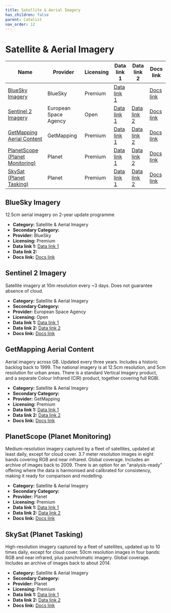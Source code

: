 ```yaml
---
title: Satellite & Aerial Imagery
has_children: false
parent: Catalist
nav_order: 12
---
```


# Satellite & Aerial Imagery

| Name                                                                | Provider              | Licensing | Data link 1                                                                                                                            | Data link 2                                                    | Docs link                                                                             |
| ------------------------------------------------------------------- | --------------------- | --------- | -------------------------------------------------------------------------------------------------------------------------------------- | -------------------------------------------------------------- | ------------------------------------------------------------------------------------- |
| [BlueSky Imagery](#bluesky-imagery)                                 | BlueSky               | Premium   | [Data link 1](https://www.blueskymapshop.com/maps/aerial-photo-hi-res?x=531566&y=180144&z=3&w=1000&h=1000&f=&p=[]&m=)                  |                                                                | [Docs link](https://www.blueskymapshop.com/products/aerial-photography)               |
| [Sentinel 2 Imagery](#sentinel-2-imagery)                           | European Space Agency | Open      | [Data link 1](https://dataspace.copernicus.eu/news/2023-9-28-accessing-sentinel-mission-data-new-copernicus-data-space-ecosystem-apis) | [Data link 2](https://browser.dataspace.copernicus.eu/)        | [Docs link](https://documentation.dataspace.copernicus.eu/APIs/SentinelHub/Data.html) |
| [GetMapping Aerial Content](#getmapping-aerial-content)             | GetMapping            | Premium   | [Data link 1](https://www.getmapping.co.uk/contact-getmapping/)                                                                        | [Data link 2](https://www.getmapping.co.uk/content-on-demand/) | [Docs link](https://www.getmapping.co.uk/aerial-content/)                             |
| [PlanetScope (Planet Monitoring)](#planetscope-(planet-monitoring)) | Planet                | Premium   | [Data link 1](https://www.planet.com/products/satellite-monitoring/)                                                                   | [Data link 2](https://docs.planet.com/develop/apis/data/)      | [Docs link](https://docs.planet.com/data/imagery/planetscope/)                        |
| [SkySat (Planet Tasking)](#skysat-(planet-tasking))                 | Planet                | Premium   | [Data link 1](https://www.planet.com/products/high-resolution-satellite-imagery/)                                                      | [Data link 2](https://docs.planet.com/develop/apis/data/)      | [Docs link](https://docs.planet.com/data/imagery/skysat/)                             |

## BlueSky Imagery

12.5cm aerial imagery on 2-year update programme

- **Category:** Satellite & Aerial Imagery
- **Secondary Category:** 
- **Provider:** BlueSky
- **Licensing:** Premium
- **Data link 1:** [Data link 1](https://www.blueskymapshop.com/maps/aerial-photo-hi-res?x=531566&y=180144&z=3&w=1000&h=1000&f=&p=[]&m=)
- **Data link 2:** 
- **Docs link:** [Docs link](https://www.blueskymapshop.com/products/aerial-photography)



## Sentinel 2 Imagery

Satellite imagery at 10m resolution every ~3 days. Does not guarantee absence of cloud.

- **Category:** Satellite & Aerial Imagery
- **Secondary Category:** 
- **Provider:** European Space Agency
- **Licensing:** Open
- **Data link 1:** [Data link 1](https://dataspace.copernicus.eu/news/2023-9-28-accessing-sentinel-mission-data-new-copernicus-data-space-ecosystem-apis)
- **Data link 2:** [Data link 2](https://browser.dataspace.copernicus.eu/)
- **Docs link:** [Docs link](https://documentation.dataspace.copernicus.eu/APIs/SentinelHub/Data.html)



## GetMapping Aerial Content

Aerial imagery across GB. Updated every three years. Includes a historic backlog back to 1999. The national imagery is at 12.5cm resolution, and 5cm resolution for urban areas. There is a standard Vertical Imagery product, and a separate Colour Infrared (CIR) product, together covering full RGBI.

- **Category:** Satellite & Aerial Imagery
- **Secondary Category:** 
- **Provider:** GetMapping
- **Licensing:** Premium
- **Data link 1:** [Data link 1](https://www.getmapping.co.uk/contact-getmapping/)
- **Data link 2:** [Data link 2](https://www.getmapping.co.uk/content-on-demand/)
- **Docs link:** [Docs link](https://www.getmapping.co.uk/aerial-content/)



## PlanetScope (Planet Monitoring)

Medium-resolution imagery captured by a fleet of satellites, updated at least daily, except for cloud cover. 3.7 meter resolution images in eight bands covering RGB and near infrared. Global coverage. Includes an archive of images back to 2009. There is an option for an "analysis-ready" offering where the data is harmonised and calibrated for consistency, making it ready for comparison and modelling.

- **Category:** Satellite & Aerial Imagery
- **Secondary Category:** 
- **Provider:** Planet
- **Licensing:** Premium
- **Data link 1:** [Data link 1](https://www.planet.com/products/satellite-monitoring/)
- **Data link 2:** [Data link 2](https://docs.planet.com/develop/apis/data/)
- **Docs link:** [Docs link](https://docs.planet.com/data/imagery/planetscope/)



## SkySat (Planet Tasking)

High-resolution imagery captured by a fleet of satellites, updated up to 10 times daily, except for cloud cover. 50cm resolution images in four bands: RGB and near infrared, plus panchromatic imagery. Global coverage. Includes an archive of images back to about 2014.

- **Category:** Satellite & Aerial Imagery
- **Secondary Category:** 
- **Provider:** Planet
- **Licensing:** Premium
- **Data link 1:** [Data link 1](https://www.planet.com/products/high-resolution-satellite-imagery/)
- **Data link 2:** [Data link 2](https://docs.planet.com/develop/apis/data/)
- **Docs link:** [Docs link](https://docs.planet.com/data/imagery/skysat/)
